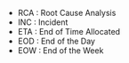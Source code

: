 - RCA : Root Cause Analysis
- INC : Incident
- ETA : End of Time Allocated
- EOD : End of the Day
- EOW : End of the Week